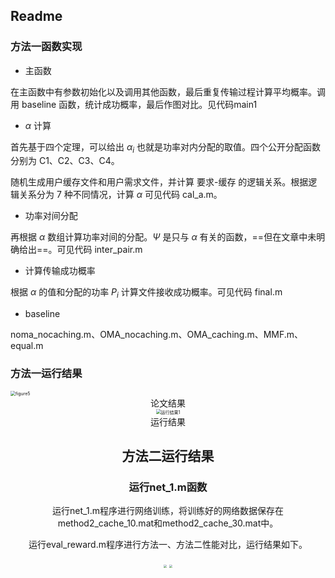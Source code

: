 ## Readme

### 方法一函数实现

* 主函数

在主函数中有参数初始化以及调用其他函数，最后重复传输过程计算平均概率。调用 baseline 函数，统计成功概率，最后作图对比。见代码main1

* $\alpha$ 计算

首先基于四个定理，可以给出 $\alpha_i$ 也就是功率对内分配的取值。四个公开分配函数分别为 C1、C2、C3、C4。

随机生成用户缓存文件和用户需求文件，并计算 要求-缓存 的逻辑关系。根据逻辑关系分为 7 种不同情况，计算 $\alpha$ 可见代码 cal_a.m。


* 功率对间分配

再根据 $\alpha$ 数组计算功率对间的分配。$\Psi$ 是只与 $\alpha$ 有关的函数，==但在文章中未明确给出==。可见代码 inter_pair.m

* 计算传输成功概率

根据 $\alpha$ 的值和分配的功率 $P_i$ 计算文件接收成功概率。可见代码 final.m

* baseline

noma_nocaching.m、OMA_nocaching.m、OMA_caching.m、MMF.m、equal.m

### 方法一运行结果

<img src="https://notes.sjtu.edu.cn/uploads/upload_be35f84fe1695cbd846f24952feeb77e.png" alt="figure5" style="zoom:50%;" />

<center>论文结果<center>

<img src="https://notes.sjtu.edu.cn/uploads/upload_478a01edae40c07ac7e18d320ea3d719.jpg" alt="运行结果1" style="zoom:50%;" />
<center>运行结果<center>
  
## 方法二运行结果
### 运行net_1.m函数
  
运行net_1.m程序进行网络训练，将训练好的网络数据保存在method2_cache_10.mat和method2_cache_30.mat中。
  
运行eval_reward.m程序进行方法一、方法二性能对比，运行结果如下。

<img src="https://user-images.githubusercontent.com/88258281/210690630-4f29abe7-036e-493d-8f9b-6ab1e182210d.png" style="zoom:30%;" />
  
<img src="https://user-images.githubusercontent.com/88258281/210690698-6afd74b9-39b2-4f5a-895d-e358c68b6fac.png" style="zoom:30%;" />
